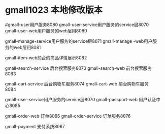 # gmall1023 本地修改版本
#gmall-user用户服务8080
gmall-user-service用户服务的service层8070
gmall-user-web用户服务的web层用8080

gmall-manage-service用户服务的service层8071
gmall-manage  -web用户服务的web层用8081

gmall-item-web前台的商品详情展示8082

gmall-search-service 后台搜索服务8073
gmall-search-web 前台搜索服务 8083 

gmall-cart-service 后台购物车服务8074
gmall-cart-web 前台购物车服务 8084

gmall-user-service用户服务的service层8070
gmall-passport-web 用户认证中心8085

gmall-order-web 订单8086
gmall-order-service 订单服务8076

gmall-payment 支付系统8087